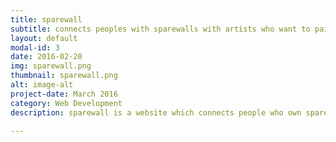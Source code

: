 ```yaml
---
title: sparewall
subtitle: connects peoples with sparewalls with artists who want to paint them!
layout: default
modal-id: 3
date: 2016-02-20
img: sparewall.png
thumbnail: sparewall.png
alt: image-alt
project-date: March 2016
category: Web Development
description: sparewall is a website which connects people who own spare walls with those who want to paint them. It was made for my second project at GA WDI and was built in 5 days.

---
```

